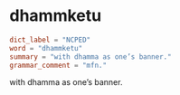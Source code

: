 # dhammketu

``` toml
dict_label = "NCPED"
word = "dhammketu"
summary = "with dhamma as one’s banner."
grammar_comment = "mfn."
```

with dhamma as one’s banner.


